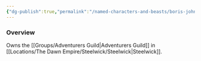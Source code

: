 ```yaml
---
{"dg-publish":true,"permalink":"/named-characters-and-beasts/boris-johnson/","tags":["NPC"],"noteIcon":""}
---
```



### Overview 
Owns the [[Groups/Adventurers Guild\|Adventurers Guild]] in [[Locations/The Dawn Empire/Steelwick/Steelwick\|Steelwick]].